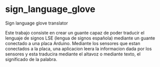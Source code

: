 # sign_language_glove
Sign language glove translator

Este trabajo consiste en crear un guante capaz de poder traducir el lenguaje de signos LSE (lengua de signos española) mediante un guante conectado a una placa Arduino. 
Mediante los sensores que estan conectados a la placa, una aplicacion leera la informacion dada por los sensores y esta traducira mediante el altavoz o mediante texto, el significado de la palabra.
